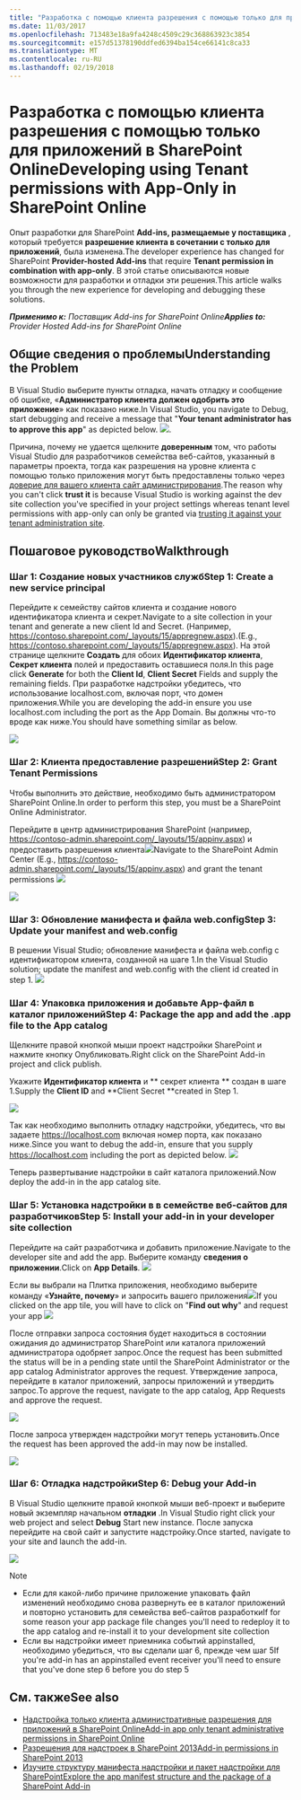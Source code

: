 ```yaml
---
title: "Разработка с помощью клиента разрешения с помощью только для приложений в SharePoint Online"
ms.date: 11/03/2017
ms.openlocfilehash: 713483e18a9fa4248c4509c29c368863923c3854
ms.sourcegitcommit: e157d51378190ddfed6394ba154ce66141c8ca33
ms.translationtype: MT
ms.contentlocale: ru-RU
ms.lasthandoff: 02/19/2018
---
```

# <a name="developing-using-tenant-permissions-with-app-only-in-sharepoint-online"></a><span data-ttu-id="d9a51-102">Разработка с помощью клиента разрешения с помощью только для приложений в SharePoint Online</span><span class="sxs-lookup"><span data-stu-id="d9a51-102">Developing using Tenant permissions with App-Only in SharePoint Online</span></span>

<span data-ttu-id="d9a51-103">Опыт разработки для SharePoint **Add-ins, размещаемые у поставщика** , который требуется **разрешение клиента в сочетании с только для приложений**, была изменена.</span><span class="sxs-lookup"><span data-stu-id="d9a51-103">The developer experience has changed for SharePoint **Provider-hosted Add-ins** that require **Tenant permission in combination with app-only**.</span></span> <span data-ttu-id="d9a51-104">В этой статье описываются новые возможности для разработки и отладки эти решения.</span><span class="sxs-lookup"><span data-stu-id="d9a51-104">This article walks you through the new experience for developing and debugging these solutions.</span></span> 

<span data-ttu-id="d9a51-105">_**Применимо к:** Поставщик Add-ins for SharePoint Online_</span><span class="sxs-lookup"><span data-stu-id="d9a51-105">_**Applies to:** Provider Hosted Add-ins for SharePoint Online_</span></span>


## <a name="understanding-the-problem"></a><span data-ttu-id="d9a51-106">Общие сведения о проблемы</span><span class="sxs-lookup"><span data-stu-id="d9a51-106">Understanding the Problem</span></span>
<span data-ttu-id="d9a51-107">В Visual Studio выберите пункты отладка, начать отладку и сообщение об ошибке, «**Администратор клиента должен одобрить это приложение**» как показано ниже.</span><span class="sxs-lookup"><span data-stu-id="d9a51-107">In Visual Studio, you navigate to Debug, start debugging and receive a message that "**Your tenant administrator has to approve this app**" as depicted below.</span></span>
<span data-ttu-id="d9a51-108">![](http://i.imgur.com/oFH9oqb.png).</span><span class="sxs-lookup"><span data-stu-id="d9a51-108"></span></span> 

<span data-ttu-id="d9a51-109">Причина, почему не удается щелкните **доверенным** том, что работы Visual Studio для разработчиков семейства веб-сайтов, указанный в параметры проекта, тогда как разрешения на уровне клиента с помощью только приложения могут быть предоставлены только через [доверие для вашего клиента сайт администрирования](https://msdn.microsoft.com/en-us/pnp_articles/how-to-provide-add-in-app-only-tenant-administrative-permissions-in-sharepoint-online).</span><span class="sxs-lookup"><span data-stu-id="d9a51-109">The reason why you can't click **trust it** is because Visual Studio is working against the dev site collection you've specified in your project settings whereas tenant level permissions with app-only can only be granted via [trusting it against your tenant administration site](https://msdn.microsoft.com/en-us/pnp_articles/how-to-provide-add-in-app-only-tenant-administrative-permissions-in-sharepoint-online).</span></span>

## <a name="walkthrough"></a><span data-ttu-id="d9a51-110">Пошаговое руководство</span><span class="sxs-lookup"><span data-stu-id="d9a51-110">Walkthrough</span></span>
### <a name="step-1-create-a-new-service-principal"></a><span data-ttu-id="d9a51-111">Шаг 1: Создание новых участников служб</span><span class="sxs-lookup"><span data-stu-id="d9a51-111">Step 1: Create a new service principal</span></span>
<span data-ttu-id="d9a51-112">Перейдите к семейству сайтов клиента и создание нового идентификатора клиента и секрет.</span><span class="sxs-lookup"><span data-stu-id="d9a51-112">Navigate to a site collection in your tenant and generate a new client Id and Secret.</span></span> <span data-ttu-id="d9a51-113">(Например, https://contoso.sharepoint.com/_layouts/15/appregnew.aspx).</span><span class="sxs-lookup"><span data-stu-id="d9a51-113">(E.g., https://contoso.sharepoint.com/_layouts/15/appregnew.aspx).</span></span> <span data-ttu-id="d9a51-114">На этой странице щелкните **Создать** для обоих **Идентификатор клиента**, **Секрет клиента** полей и предоставить оставшиеся поля.</span><span class="sxs-lookup"><span data-stu-id="d9a51-114">In this page click **Generate** for both the **Client Id**, **Client Secret** Fields and supply the remaining fields.</span></span> <span data-ttu-id="d9a51-115">При разработке надстройки убедитесь, что использование localhost.com, включая порт, что домен приложения.</span><span class="sxs-lookup"><span data-stu-id="d9a51-115">While you are developing the add-in ensure you use localhost.com including the port as the App Domain.</span></span> <span data-ttu-id="d9a51-116">Вы должны что-то вроде как ниже.</span><span class="sxs-lookup"><span data-stu-id="d9a51-116">You should have something similar as below.</span></span>

![](http://i.imgur.com/5CfHgFD.png)

### <a name="step-2-grant-tenant-permissions"></a><span data-ttu-id="d9a51-117">Шаг 2: Клиента предоставление разрешений</span><span class="sxs-lookup"><span data-stu-id="d9a51-117">Step 2: Grant Tenant Permissions</span></span>
<span data-ttu-id="d9a51-118">Чтобы выполнить это действие, необходимо быть администратором SharePoint Online.</span><span class="sxs-lookup"><span data-stu-id="d9a51-118">In order to perform this step, you must be a SharePoint Online Administrator.</span></span> 

<span data-ttu-id="d9a51-119">Перейдите в центр администрирования SharePoint (например, https://contoso-admin.sharepoint.com/_layouts/15/appinv.aspx) и предоставить разрешения клиента![](http://i.imgur.com/EGuJG3a.png)</span><span class="sxs-lookup"><span data-stu-id="d9a51-119">Navigate to the SharePoint Admin Center (E.g., https://contoso-admin.sharepoint.com/_layouts/15/appinv.aspx) and grant the tenant permissions ![](http://i.imgur.com/EGuJG3a.png)</span></span>

![](http://i.imgur.com/dst9ZdP.png)


### <a name="step-3-update-your-manifest-and-webconfig"></a><span data-ttu-id="d9a51-120">Шаг 3: Обновление манифеста и файла web.config</span><span class="sxs-lookup"><span data-stu-id="d9a51-120">Step 3: Update your manifest and web.config</span></span>
<span data-ttu-id="d9a51-121">В решении Visual Studio; обновление манифеста и файла web.config с идентификатором клиента, созданной на шаге 1.</span><span class="sxs-lookup"><span data-stu-id="d9a51-121">In the Visual Studio solution; update the manifest and web.config with the client id created in step 1.</span></span>
![](http://i.imgur.com/fKkLIde.png)


### <a name="step-4-package-the-app-and-add-the-app-file-to-the-app-catalog"></a><span data-ttu-id="d9a51-122">Шаг 4: Упаковка приложения и добавьте App-файл в каталог приложений</span><span class="sxs-lookup"><span data-stu-id="d9a51-122">Step 4: Package the app and add the .app file to the App catalog</span></span>
<span data-ttu-id="d9a51-123">Щелкните правой кнопкой мыши проект надстройки SharePoint и нажмите кнопку Опубликовать.</span><span class="sxs-lookup"><span data-stu-id="d9a51-123">Right click on the SharePoint Add-in project and click publish.</span></span>

<span data-ttu-id="d9a51-124">Укажите **Идентификатор клиента** и ** секрет клиента ** создан в шаге 1.</span><span class="sxs-lookup"><span data-stu-id="d9a51-124">Supply the **Client ID** and **Client Secret **created in Step 1.</span></span>

![](http://i.imgur.com/XpM9rwb.png)

<span data-ttu-id="d9a51-125">Так как необходимо выполнить отладку надстройки, убедитесь, что вы задаете https://localhost.com включая номер порта, как показано ниже.</span><span class="sxs-lookup"><span data-stu-id="d9a51-125">Since you want to debug the add-in, ensure that you supply https://localhost.com including the port as depicted below.</span></span>
![](http://i.imgur.com/nQmSbPC.png)

<span data-ttu-id="d9a51-126">Теперь развертывание надстройки в сайт каталога приложений.</span><span class="sxs-lookup"><span data-stu-id="d9a51-126">Now deploy the add-in in the app catalog site.</span></span>

### <a name="step-5-install-your-add-in-in-your-developer-site-collection"></a><span data-ttu-id="d9a51-127">Шаг 5: Установка надстройки в в семействе веб-сайтов для разработчиков</span><span class="sxs-lookup"><span data-stu-id="d9a51-127">Step 5: Install your add-in in your developer site collection</span></span>

<span data-ttu-id="d9a51-128">Перейдите на сайт разработчика и добавить приложение.</span><span class="sxs-lookup"><span data-stu-id="d9a51-128">Navigate to the developer site and add the app.</span></span> <span data-ttu-id="d9a51-129">Выберите команду **сведения о приложении**.</span><span class="sxs-lookup"><span data-stu-id="d9a51-129">Click on **App Details**.</span></span>
![](http://i.imgur.com/Aihr4r7.png)

<span data-ttu-id="d9a51-130">Если вы выбрали на Плитка приложения, необходимо выберите команду «**Узнайте, почему**» и запросить вашего приложения![](http://i.imgur.com/DwWUkG0.png)</span><span class="sxs-lookup"><span data-stu-id="d9a51-130">If you clicked on the app tile, you will have to click on "**Find out why**" and request your app ![](http://i.imgur.com/DwWUkG0.png)</span></span>

<span data-ttu-id="d9a51-131">После отправки запроса состояния будет находиться в состоянии ожидания до администратор SharePoint или каталога приложений администратора одобряет запрос.</span><span class="sxs-lookup"><span data-stu-id="d9a51-131">Once the request has been submitted the status will be in a pending state until the SharePoint Administrator or the app catalog Administrator approves the request.</span></span> <span data-ttu-id="d9a51-132">Утверждение запроса, перейдите в каталог приложений, запросы приложений и утвердить запрос.</span><span class="sxs-lookup"><span data-stu-id="d9a51-132">To approve the request, navigate to the app catalog, App Requests and approve the request.</span></span>

![](http://i.imgur.com/yZ8vNEc.png)

<span data-ttu-id="d9a51-133">После запроса утвержден надстройки могут теперь установить.</span><span class="sxs-lookup"><span data-stu-id="d9a51-133">Once the request has been approved the add-in may now be installed.</span></span>

![](http://i.imgur.com/PMitOEY.png)

### <a name="step-6-debug-your-add-in"></a><span data-ttu-id="d9a51-134">Шаг 6: Отладка надстройки</span><span class="sxs-lookup"><span data-stu-id="d9a51-134">Step 6: Debug your Add-in</span></span>
<span data-ttu-id="d9a51-135">В Visual Studio щелкните правой кнопкой мыши веб-проект и выберите новый экземпляр начальном **отладки** .</span><span class="sxs-lookup"><span data-stu-id="d9a51-135">In Visual Studio right click your web project and select **Debug** Start new instance.</span></span> <span data-ttu-id="d9a51-136">После запуска перейдите на свой сайт и запустите надстройку.</span><span class="sxs-lookup"><span data-stu-id="d9a51-136">Once started, navigate to your site and launch the add-in.</span></span>

![](http://i.imgur.com/Y5vAlDr.png)

> [!NOTE] 
> - <span data-ttu-id="d9a51-137">Если для какой-либо причине приложение упаковать файл изменений необходимо снова развернуть ее в каталог приложений и повторно установить для семейства веб-сайтов разработки</span><span class="sxs-lookup"><span data-stu-id="d9a51-137">If for some reason your app package file changes you'll need to redeploy it to the app catalog and re-install it to your development site collection</span></span>
> - <span data-ttu-id="d9a51-138">Если вы надстройки имеет приемника событий appinstalled, необходимо убедиться, что вы сделали шаг 6, прежде чем шаг 5</span><span class="sxs-lookup"><span data-stu-id="d9a51-138">If you're add-in has an appinstalled event receiver you'll need to ensure that you've done step 6 before you do step 5</span></span>


## <a name="see-also"></a><span data-ttu-id="d9a51-139">См. также</span><span class="sxs-lookup"><span data-stu-id="d9a51-139">See also</span></span>
<span data-ttu-id="d9a51-140"><a name="bk_addresources"> </a></span><span class="sxs-lookup"><span data-stu-id="d9a51-140"></span></span>

- [<span data-ttu-id="d9a51-141">Надстройка только клиента административные разрешения для приложений в SharePoint Online</span><span class="sxs-lookup"><span data-stu-id="d9a51-141">Add-in app only tenant administrative permissions in SharePoint Online</span></span>](https://msdn.microsoft.com/en-us/pnp_articles/how-to-provide-add-in-app-only-tenant-administrative-permissions-in-sharepoint-online)
- [<span data-ttu-id="d9a51-142">Разрешения для надстроек в SharePoint 2013</span><span class="sxs-lookup"><span data-stu-id="d9a51-142">Add-in permissions in SharePoint 2013</span></span>](https://msdn.microsoft.com/en-us/library/office/fp142383.aspx)
- [<span data-ttu-id="d9a51-143">Изучите структуру манифеста надстройки и пакет надстройки для SharePoint</span><span class="sxs-lookup"><span data-stu-id="d9a51-143">Explore the app manifest structure and the package of a SharePoint Add-in</span></span>](https://msdn.microsoft.com/en-us/library/office/fp179918.aspx)

